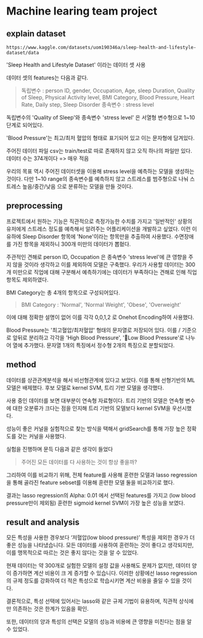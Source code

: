 # Machine learing team project

## explain dataset

    https://www.kaggle.com/datasets/uom190346a/sleep-health-and-lifestyle-dataset/data
    
'Sleep Health and Lifestyle Dataset' 이라는 데이터 셋 사용

데이터 셋의 features는 다음과 같다.


> 독립변수 : person ID, gender, Occupation, Age, sleep Duration, Quality of Sleep, Physical Activity level, BMI Category, Blood Pressure, Heart Rate, Daily step, Sleep Disorder
> 종속변수 : stress level


독립변수의 'Quality of Sleep'와 종속변수 'stress level' 은 서열형 변수형으로 1~10 단계로 되어있다.

'Blood Pressure'는 최고/최저 혈압의 형태로 표기되어 있고 이는 문자형에 담겨있다.

주어진 데이터 파일 csv는 train/test로 따로 존재하지 않고 오직 하나의 파일만 있다. 데이터 수는 374개이다 => 매우 적음


우리의 목표 역시 주어진 데이터셋을 이용해 stress level을 예측하는 모델을 생성하는 것이다. 다만 1~10 range의 종속변수를 예측하지 않고 스트레스를 범주형으로 나눠 스트레스 높음/중간/낮음 으로 분류하는 모델을 만들 것이다.


## preprocessing

프로젝트에서 원하는 기능은 직관적으로 측정가능한 수치를 가지고 '일반적인' 상황의 유저에게 스트레스 정도를 예측해서 알려주는 어플리케이션을 개발하고 싶었다. 이런 이유하에 Sleep Disorder 항목에 'None'이라는 항목만을 추출하여 사용했다. 수면장애를 가진 항목을 제외하니 300개 미만의 데이터가 뽑혔다.

주관적인 견해로 person ID, Occupation 은 종속변수 'stress level'에 큰 영향을 주지 않을 것이라 생각하고 이를 제외하여 모델은 구축했다. 우리가 사용할 데이터는 300개 미만으로 직업에 대해 구분해서 예측하기에는 데이터가 부족하다는 견해로 인해 직업항목도 제외하였다.

BMI Category는 총 4개의 항목으로 구성되어있다.

> BMI Category : 'Normal', 'Normal Weight', 'Obese', 'Overweight'

이에 대해 정확한 설명이 없어 이를 각각 0,0,1,2 로 Onehot Encoding하여 사용했다.

Blood Pressure는 '최고혈압/최저혈압' 형태의 문자열로 저장되어 있다. 이를 / 기준으로 앞뒤로 분리하고 각각을 'High Blood Pressure', 'Low Blood Pressure'로 나누어 열에 추가했다. 문자열 1개의 특징에서 정수형 2개의 특징으로 분할되었다.


## method


데이터를 상관관계분석을 해서 비선형관계에 있다고 보았다. 이를 통해 선형기반의 ML 모델은 배제했다. 후보 모델로 kernel SVM, 트리 기반 모델을 생각했다.

사용 중인 데이터를 보면 대부분이 연속형 자료형이다. 트리 기반의 모델은 연속형 변수에 대한 오분류가 크다는 점을 인지해 트리 기반의 모델보다 kernel SVM을 우선시했다.

성능이 좋은 커널을 실험적으로 찾는 방식을 택해서 gridSearch를 통해 가장 높은 정확도를 갖는 커널을 사용했다.

실험을 진행하며 문득 다음과 같은 생각이 들었다

> 주어진 모든 데이터를 다 사용하는 것이 항상 좋을까?

그리하여 이를 비교하기 위해, 전체 feature를 사용해 훈련한 모델과 lasso regression을 통해 골라진 feature sebset를 이용해 훈련한 모델 둘을 비교하기로 했다.

결과는 lasso regression의 Alpha: 0.01 에서 선택된 features를 가지고 (low blood pressure만이 제외됨) 훈련한 sigmoid kernel SVM이 가장 높은 성능을 보였다.


## result and analysis

모든 특성을 사용한 경우보다 ‘저혈압(low blood pressure)’ 특성을 제외한 경우가 더 좋은 성능을 나타냈습니다. 모든 데이터를 사용하여 훈련하는 것이 좋다고 생각되지만, 이를 맹목적으로 따르는 것은 좋지 않다는 것을 알 수 있었다.

현재 데이터는 약 300개로 실험한 모델의 설정 값을 사용해도 문제가 없지만, 데이터 양이 증가하면 계산 비용이 크 게 증가할 수 있습니다. 이러한 상황에선 lasso regression의 규제 정도를 강화하여 더 적은 특성으로 학습시키면 계산 비용을 줄일 수 있을 것이다.

결론적으로, 특성 선택에 있어서는 lasso와 같은 규제 기법이 유용하며, 직관적 상식에만 의존하는 것은 한계가 있음을 확인.

또한, 데이터의 양과 특성의 선택은 모델의 성능과 비용에 큰 영향을 미친다는 점을 알 수 있었다.

